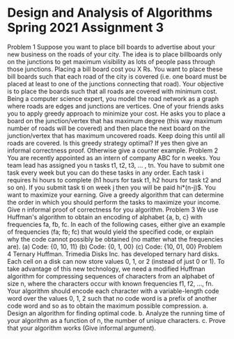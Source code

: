 # Design and Analysis of Algorithms  Spring 2021 Assignment 3
 Problem 1 Suppose you want to place bill boards to advertise about your new business on the roads of your city. The idea is to place billboards only on the junctions to get maximum visibility as lots of people pass through those junctions. Placing a bill board cost you X Rs. You want to place these bill boards such that each road of the city is covered (i.e. one board must be placed at least to one of the junctions connecting that road). Your objective is to place the boards such that all roads are covered with minimum cost. Being a computer science expert, you model the road network as a graph where roads are edges and junctions are vertices. One of your friends asks you to apply greedy approach to minimize your cost. He asks you to place a board on the junction/vertex that has maximum degree (this way maximum number of roads will be covered) and then place the next board on the junction/vertex that has maximum uncovered roads. Keep doing this until all roads are covered. Is this greedy strategy optimal? If yes then give an informal correctness proof. Otherwise give a counter example. Problem 2 You are recently appointed as an intern of company ABC for n weeks. You team lead has assigned you n tasks t1, t2, t3, ... , tn. You have to submit one task every week but you can do these tasks in any order. Each task i requires hi hours to complete (h1 hours for task t1, h2 hours for task t2 and so on). If you submit task ti on week j then you will be paid hi*(n-j)$. You want to maximize your earning. Give a greedy algorithm that can determine the order in which you should perform the tasks to maximize your income. Give n informal proof of correctness for you algorithm. Problem 3 We use Huffman's algorithm to obtain an encoding of alphabet {a, b, c} with frequencies fa, fb, fc. In each of the following cases, either give an example of frequencies (fa; fb; fc) that would yield the specified code, or explain why the code cannot possibly be obtained (no matter what the frequencies are). (a) Code: {0, 10, 11} (b) Code: {0, 1, 00} (c) Code: {10, 01, 00}  Problem 4 Ternary Huffman. Trimedia Disks Inc. has developed ternary hard disks. Each cell on a disk can now store values 0, 1, or 2 (instead of just 0 or 1). To take advantage of this new technology, we need a modified Huffman algorithm for compressing sequences of characters from an alphabet of size n, where the characters occur with known frequencies f1, f2, ..., fn. Your algorithm should encode each character with a variable-length code word over the values 0, 1, 2 such that no code word is a prefix of another code word and so as to obtain the maximum possible compression. a. Design an algorithm for finding optimal code. b. Analyze the running time of your algorithm as a function of n, the number of unique characters. c. Prove that your algorithm works (Give informal argument).
